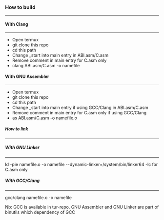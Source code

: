 ### How to build
----------------

#### With Clang
---------------

-   Open termux
-   git clone this repo
-   cd this path
-   Change _start into main entry in ABI.asm/C.asm
-   Remove comment in main entry for C.asm only
-   clang ABI.asm/C.asm -o namefile

#### With GNU Assembler
-----------------------

-   Open termux
-   git clone this repo
-   cd this path
-   Change _start into main entry if using GCC/Clang in ABI.asm/C.asm
-   Remove comment in main entry for C.asm only if using GCC/Clang
-   as ABI.asm/C.asm -o namefile.o

##### How to link
-----------------

##### With GNU Linker
---------------------

ld -pie namefile.o -o namefile --dynamic-linker=/system/bin/linker64 -lc for C.asm only

##### With GCC/Clang
--------------------

gcc/clang namefile.o -o namefile

Nb: GCC is available in tur-repo. GNU Assembler and GNU Linker are part of binutils which dependency of GCC

